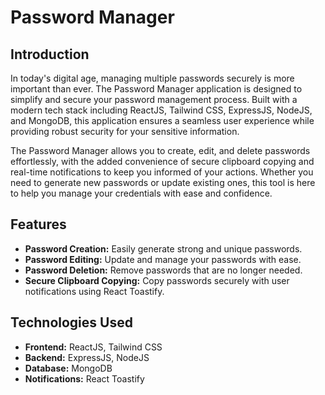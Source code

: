 # Password Manager

## Introduction

In today's digital age, managing multiple passwords securely is more important than ever. The Password Manager application is designed to simplify and secure your password management process. Built with a modern tech stack including ReactJS, Tailwind CSS, ExpressJS, NodeJS, and MongoDB, this application ensures a seamless user experience while providing robust security for your sensitive information.

The Password Manager allows you to create, edit, and delete passwords effortlessly, with the added convenience of secure clipboard copying and real-time notifications to keep you informed of your actions. Whether you need to generate new passwords or update existing ones, this tool is here to help you manage your credentials with ease and confidence.

## Features

- **Password Creation:** Easily generate strong and unique passwords.
- **Password Editing:** Update and manage your passwords with ease.
- **Password Deletion:** Remove passwords that are no longer needed.
- **Secure Clipboard Copying:** Copy passwords securely with user notifications using React Toastify.

## Technologies Used

- **Frontend:** ReactJS, Tailwind CSS
- **Backend:** ExpressJS, NodeJS
- **Database:** MongoDB
- **Notifications:** React Toastify


